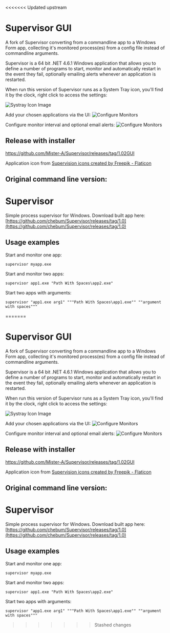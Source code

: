 <<<<<<< Updated upstream
# Supervisor GUI
A fork of Supervisor converting from a commandline app to a Windows Form app, collecting it's monitored process(es) from a config file instead of commandline arguments.

Supervisor is a 64 bit .NET 4.6.1 Windows application that allows you to define a number of programs to start, monitor and automatically restart in the event they fail, optionally emailing alerts whenever an application is restarted.

When run this version of Supervisor runs as a System Tray icon, you'll find it by the clock, right click to access the settings:

![Systray Icon Image](/Docs/systrayicon.png?raw=true)

Add your chosen applications via the UI:
![Configure Monitors](/Docs/AddAppsUI.png?raw=true)

Configure monitor interval and optional email alerts:
![Configure Monitors](/Docs/SettingsUI.png?raw=true)

## Release with installer
https://github.com/Mister-A/Supervisor/releases/tag/1.02GUI

Application icon from <a href="https://www.flaticon.com/free-icons/supervision" title="supervision icons">Supervision icons created by Freepik - Flaticon</a>


## Original command line version:
# Supervisor
Simple process supervisor for Windows. Download built app here: [https://github.com/chebum/Supervisor/releases/tag/1.0](https://github.com/chebum/Supervisor/releases/tag/1.0)

## Usage examples
Start and monitor one app:

	supervisor myapp.exe
                
Start and monitor two apps:

	supervisor app1.exe "Path With Spaces\app2.exe"

Start two apps with arguments:

	supervisor "app1.exe arg1" """Path With Spaces\app1.exe"" ""argument with spaces"""
=======
# Supervisor GUI
A fork of Supervisor converting from a commandline app to a Windows Form app, collecting it's monitored process(es) from a config file instead of commandline arguments.

Supervisor is a 64 bit .NET 4.6.1 Windows application that allows you to define a number of programs to start, monitor and automatically restart in the event they fail, optionally emailing alerts whenever an application is restarted.

When run this version of Supervisor runs as a System Tray icon, you'll find it by the clock, right click to access the settings:

![Systray Icon Image](/Docs/systrayicon.png?raw=true)

Add your chosen applications via the UI:
![Configure Monitors](/Docs/AddAppsUI.png?raw=true)

Configure monitor interval and optional email alerts:
![Configure Monitors](/Docs/SettingsUI.png?raw=true)

## Release with installer
https://github.com/Mister-A/Supervisor/releases/tag/1.02GUI

Application icon from <a href="https://www.flaticon.com/free-icons/supervision" title="supervision icons">Supervision icons created by Freepik - Flaticon</a>


## Original command line version:
# Supervisor
Simple process supervisor for Windows. Download built app here: [https://github.com/chebum/Supervisor/releases/tag/1.0](https://github.com/chebum/Supervisor/releases/tag/1.0)

## Usage examples
Start and monitor one app:

	supervisor myapp.exe
                
Start and monitor two apps:

	supervisor app1.exe "Path With Spaces\app2.exe"

Start two apps with arguments:

	supervisor "app1.exe arg1" """Path With Spaces\app1.exe"" ""argument with spaces"""
>>>>>>> Stashed changes
